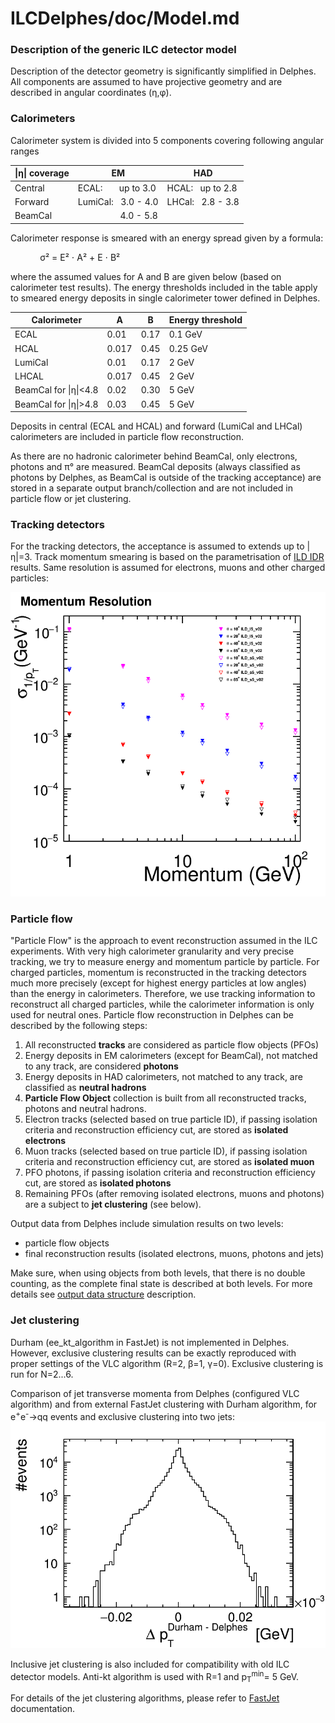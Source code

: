 # ILCDelphes/doc/Model.md
### Description of the generic ILC detector model 


Description of the detector geometry is significantly simplified 
in Delphes. All components are assumed to have projective geometry
and are described in angular coordinates (&eta;,&phi;).


### Calorimeters

Calorimeter system is divided into 5 components 
covering following angular ranges

| &vert;&eta;&vert; coverage | EM  | HAD |
| -------------  | --- | --- |
| Central    | ECAL: &nbsp; &nbsp; &nbsp; up to 3.0  | HCAL: &nbsp; up to 2.8 |
| Forward    | LumiCal: &nbsp; 3.0 - 4.0 | LHCal: &nbsp; 2.8 - 3.8 |
| BeamCal    | &nbsp; &nbsp; &nbsp; &nbsp; &nbsp; &nbsp; &nbsp; &nbsp; &nbsp; 4.0 - 5.8 |           |

Calorimeter response is smeared with an energy spread given by a formula:

&nbsp; &nbsp; &nbsp; 
&nbsp; &nbsp; &nbsp; 
&sigma;&sup2; =  E&sup2; &sdot; A&sup2;  +   E &sdot; B&sup2; 

where the assumed values for A and B are given below 
(based on calorimeter test results).
The energy thresholds included in the table apply to smeared energy deposits
in single calorimeter tower defined in Delphes.

| Calorimeter |  A  |  B  |  Energy threshold |
| ----------- | --- | --- | ----------------- |
| ECAL        | 0.01  | 0.17 | 0.1 GeV         |
| HCAL        | 0.017 | 0.45 | 0.25 GeV        |
| LumiCal     | 0.01  | 0.17 | 2 GeV         |
| LHCAL       | 0.017 | 0.45 | 2 GeV        |
| BeamCal for &vert;&eta;&vert;<4.8 | 0.02  | 0.30 | 5 GeV        |
| BeamCal for &vert;&eta;&vert;>4.8 | 0.03  | 0.45 | 5 GeV        |

Deposits in central (ECAL and HCAL) and forward (LumiCal and LHCal) 
calorimeters are included in particle flow reconstruction. 

As there are no hadronic calorimeter behind BeamCal, only electrons, photons
and &pi;&deg; are measured. BeamCal deposits (always classified as photons by 
Delphes, as BeamCal is outside of the tracking acceptance) are stored in 
a separate output branch/collection and are not included in particle flow 
or jet clustering.


### Tracking detectors

For the tracking detectors, the acceptance is assumed to extends up to |&eta;|=3. 
Track momentum smearing is based on the parametrisation of 
[ILD IDR](https://arxiv.org/abs/2003.01116) results. Same resolution is
assumed for electrons, muons and other charged particles:

![Track momentum resolution](files/idr_track_momentum_resolution.png)

### Particle flow ###

"Particle Flow" is the approach to event reconstruction assumed in the ILC
experiments. With very high calorimeter granularity and very precise tracking,
we try to measure energy and momentum particle by particle. For charged 
particles, momentum is reconstructed in the tracking detectors much
more precisely (except for highest energy particles at low angles) than the energy
in calorimeters. Therefore, we use tracking information to reconstruct all charged
particles, while the calorimeter information is only used for neutral ones. 
Particle flow reconstruction in Delphes can be described by the following steps:

1. All reconstructed **tracks** are considered as particle flow objects (PFOs)  
1. Energy deposits in EM calorimeters (except for BeamCal), not matched to any track, 
are considered **photons**
1. Energy deposits in HAD calorimeters, not matched to any track, 
are classified as **neutral hadrons**
1. **Particle Flow Object** collection is built from all reconstructed 
tracks, photons and neutral hadrons.
1. Electron tracks (selected based on true particle ID), if passing isolation 
criteria and reconstruction efficiency cut, are stored as **isolated electrons**
1. Muon tracks (selected based on true particle ID), if passing isolation 
criteria and reconstruction efficiency cut, are stored as **isolated muon**
1. PFO photons, if passing isolation criteria and reconstruction efficiency cut,
are stored as **isolated photons**
1. Remaining PFOs (after removing isolated electrons, muons and photons) 
are a subject to **jet clustering** (see below).

Output data from Delphes include simulation results on two levels:

- particle flow objects
- final reconstruction results (isolated electrons, muons, photons and jets)

Make sure, when using objects from both levels, that there is no double counting, 
as the complete final state is described at both levels. For more details see 
[output data structure](Data.md) description.

### Jet clustering ###

Durham (ee_kt_algorithm in FastJet) is not implemented in Delphes.
However, exclusive clustering results can be exactly reproduced with 
proper settings of the VLC algorithm (R=2, &beta;=1, &gamma;=0). 
Exclusive clustering is run for N=2...6.

Comparison of jet transverse momenta from Delphes (configured VLC algorithm) 
and from external FastJet clustering with Durham algorithm,
for e<sup>+</sup>e<sup>-</sup>&rarr;qq events and exclusive 
clustering into two jets:
![Durham - Delphes](files/jet_comparison_n2_dpt.png)

Inclusive jet clustering is also included for compatibility with old ILC
detector models. Anti-kt algorithm is used with R=1 and 
p<sub>T</sub><sup>min</sup>= 5 GeV.

For details of the jet clustering algorithms, please refer to
[FastJet](http://fastjet.fr/) documentation.


